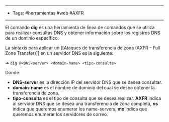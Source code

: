-----------------------
- Tags: #herramientas #web #AXFR
------------------
El comando **dig** es una herramienta de línea de comandos que se utiliza para realizar consultas DNS y obtener información sobre los registros DNS de un dominio específico.

La sintaxis para aplicar un [[Ataques de transferencia de zona (AXFR – Full Zone Transfer)]] en un servidor DNS es la siguiente:

➜ `dig @<DNS-server> <domain-name> <tipo-consulta>`


Donde:

- **DNS-server** es la dirección IP del servidor DNS que se desea consultar.
- **domain-name** es el nombre de dominio del cual se desea obtener la transferencia de zona.
- **tipo-consulta** es el tipo de consulta que se desea realizar. **AXFR** indica al servidor DNS que se desea una transferencia de zona completa, **ns** indica que queremos enumerar los name-servers, **mx** indica que queremos enumerar los servidores de correo.